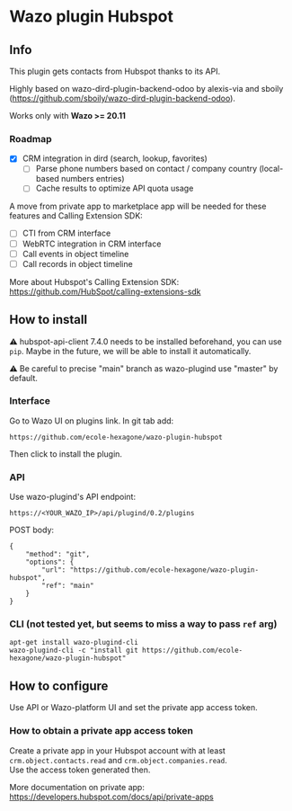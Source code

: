 Wazo plugin Hubspot
======================

## Info

This plugin gets contacts from Hubspot thanks to its API.

Highly based on wazo-dird-plugin-backend-odoo by alexis-via and sboily (https://github.com/sboily/wazo-dird-plugin-backend-odoo).

Works only with **Wazo >= 20.11**

### Roadmap

- [x] CRM integration in dird (search, lookup, favorites)
    - [ ] Parse phone numbers based on contact / company country (local-based numbers entries)
    - [ ] Cache results to optimize API quota usage

A move from private app to marketplace app will be needed for these features and Calling Extension SDK:

- [ ] CTI from CRM interface
- [ ] WebRTC integration in CRM interface
- [ ] Call events in object timeline
- [ ] Call records in object timeline

More about Hubspot's Calling Extension SDK: https://github.com/HubSpot/calling-extensions-sdk

## How to install

⚠️ hubspot-api-client 7.4.0 needs to be installed beforehand, you can use `pip`.
Maybe in the future, we will be able to install it automatically.

⚠️ Be careful to precise "main" branch as wazo-plugind use "master" by default.

### Interface

Go to Wazo UI on plugins link.
In git tab add:

    https://github.com/ecole-hexagone/wazo-plugin-hubspot

Then click to install the plugin.

### API

Use wazo-plugind's API endpoint:

    https://<YOUR_WAZO_IP>/api/plugind/0.2/plugins

POST body:

    {
        "method": "git",
        "options": {
            "url": "https://github.com/ecole-hexagone/wazo-plugin-hubspot",
            "ref": "main"
        }
    }

### CLI (not tested yet, but seems to miss a way to pass `ref` arg)

    apt-get install wazo-plugind-cli
    wazo-plugind-cli -c "install git https://github.com/ecole-hexagone/wazo-plugin-hubspot"

## How to configure

Use API or Wazo-platform UI and set the private app access token.

### How to obtain a private app access token

Create a private app in your Hubspot account with at least `crm.object.contacts.read` and `crm.object.companies.read`.  
Use the access token generated then.

More documentation on private app: https://developers.hubspot.com/docs/api/private-apps
